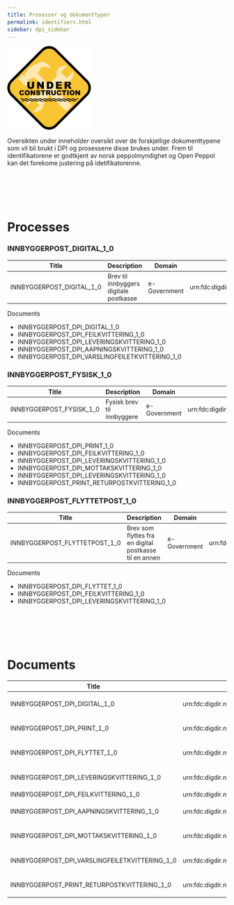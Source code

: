 ```yaml
---
title: Prosesser og dokumenttyper 
permalink: identifiers.html
sidebar: dpi_sidebar
---
```


![](/images/dpi/underarbeide.png)

Oversikten under inneholder oversikt over de forskjellige dokumenttypene som vil bli brukt i DPI og prosessene disse brukes under. Frem til identifikatorene er godtkjent av norsk peppolmyndighet og Open Peppol kan det forekome justering på idetifikatorenne.

</br>
</br>
</br>
</br>



# Processes

### INNBYGGERPOST_DIGITAL_1_0
|Title|Description|Domain|Identifier|Schema|
|-|-|-|-|-|
|INNBYGGERPOST_DIGITAL_1_0|Brev til innbyggers digitale postkasse|e-Government|urn:fdc:digdir.no:2020:profile:egovernment:innbyggerpost:digital:ver1.0|cenbii-procid-ubl|

Documents
- INNBYGGERPOST_DPI_DIGITAL_1_0
- INNBYGGERPOST_DPI_FEILKVITTERING_1_0
- INNBYGGERPOST_DPI_LEVERINGSKVITTERING_1_0
- INNBYGGERPOST_DPI_AAPNINGSKVITTERING_1_0
- INNBYGGERPOST_DPI_VARSLINGFEILETKVITTERING_1_0


### INNBYGGERPOST_FYSISK_1_0
|Title|Description|Domain|Identifier|Schema|
|-|-|-|-|-|
|INNBYGGERPOST_FYSISK_1_0|Fysisk brev til innbyggere|e-Government|urn:fdc:digdir.no:2020:profile:egovernment:innbyggerpost:digital:ver1.0|cenbii-procid-ubl|

Documents
- INNBYGGERPOST_DPI_PRINT_1_0
- INNBYGGERPOST_DPI_FEILKVITTERING_1_0
- INNBYGGERPOST_DPI_LEVERINGSKVITTERING_1_0
- INNBYGGERPOST_DPI_MOTTAKSKVITTERING_1_0
- INNBYGGERPOST_DPI_LEVERINGSKVITTERING_1_0
- INNBYGGERPOST_PRINT_RETURPOSTKVITTERING_1_0


### INNBYGGERPOST_FLYTTETPOST_1_0
|Title|Description|Domain|Identifier|Schema|
|-|-|-|-|-|
|INNBYGGERPOST_FLYTTETPOST_1_0|Brev som flyttes fra en digital postkasse til en annen|e-Government|urn:fdc:digdir.no:2020:profile:egovernment:innbyggerpost:flyttet:ver1.0|cenbii-procid-ubl|

Documents
- INNBYGGERPOST_DPI_FLYTTET_1_0
- INNBYGGERPOST_DPI_FEILKVITTERING_1_0
- INNBYGGERPOST_DPI_LEVERINGSKVITTERING_1_0


</br>
</br>
</br>
</br>

# Documents

|Title|Identifier|Schema|XSD|Busniess message schema|
|-|-|-|-|-|
|INNBYGGERPOST_DPI_DIGITAL_1_0|urn:fdc:digdir.no:2020:innbyggerpost:xsd:digital::digital##urn:fdc:digdir.no:2020:innbyggerpost:schema:digital::1.0|busdox-docid-qns|https://docs.digdir.no/resources/begrep/sikkerDigitalPost/nyinf/xsd/digitalpost.xsd|https://docs.digdir.no/schemas/dpi/digitalpost.schema.json|
|INNBYGGERPOST_DPI_PRINT_1_0|urn:fdc:digdir.no:2020:innbyggerpost:xsd:digital::fysisk##urn:fdc:digdir.no:2020:innbyggerpost:schema:fysisk::1.0|busdox-docid-qns|https://docs.digdir.no/resources/begrep/sikkerDigitalPost/nyinf/xsd/digitalpost.xsd|https://docs.digdir.no/schemas/dpi/digitalpost.schema.json|
|INNBYGGERPOST_DPI_FLYTTET_1_0|urn:fdc:digdir.no:2020:innbyggerpost:xsd:digital::flyttet##urn:fdc:digdir.no:2020:innbyggerpost:schema:flyttet::1.0|busdox-docid-qns|https://docs.digdir.no/resources/begrep/sikkerDigitalPost/nyinf/xsd/digitalpost.xsd|https://docs.digdir.no/schemas/dpi/flyttedigitalpost.schema.json|
|INNBYGGERPOST_DPI_LEVERINGSKVITTERING_1_0|urn:fdc:digdir.no:2020:innbyggerpost:xsd:digital::leveringskvittering##urn:fdc:digdir.no:2020:innbyggerpost:schema:leveringskvittering::1.0|busdox-docid-qns|https://docs.digdir.no/resources/begrep/sikkerDigitalPost/nyinf/xsd/digitalpost.xsd|https://docs.digdir.no/schemas/dpi/leveringskvittering.schema.json|
|INNBYGGERPOST_DPI_FEILKVITTERING_1_0|urn:fdc:digdir.no:2020:innbyggerpost:xsd:digital::feil##urn:fdc:digdir.no:2020:innbyggerpost:schema:feil::1.0||https://docs.digdir.no/schemas/dpi/feil.schema.json|
|INNBYGGERPOST_DPI_AAPNINGSKVITTERING_1_0|urn:fdc:digdir.no:2020:innbyggerpost:xsd:digital::aapningskvittering##urn:fdc:digdir.no:2020:innbyggerpost:schema:aapningskvittering::1.0|busdox-docid-qns|https://docs.digdir.no/resources/begrep/sikkerDigitalPost/nyinf/xsd/digitalpost.xsd|https://docs.digdir.no/schemas/dpi/aapningskvittering.schema.json|
|INNBYGGERPOST_DPI_MOTTAKSKVITTERING_1_0|urn:fdc:digdir.no:2020:innbyggerpost:xsd:digital::mottakskvittering##urn:fdc:digdir.no:2020:innbyggerpost:schema:mottakskvittering::1.0|busdox-docid-qns|https://docs.digdir.no/resources/begrep/sikkerDigitalPost/nyinf/xsd/digitalpost.xsd|https://docs.digdir.no/schemas/dpi/mottakskvittering.schema.json|
|INNBYGGERPOST_DPI_VARSLINGFEILETKVITTERING_1_0|urn:fdc:digdir.no:2020:innbyggerpost:xsd:digital::varslingfeiletkvittering##urn:fdc:digdir.no:2020:innbyggerpost:schema:varslingfeiletkvittering::1.0|busdox-docid-qns|https://docs.digdir.no/resources/begrep/sikkerDigitalPost/nyinf/xsd/digitalpost.xsd|https://docs.digdir.no/schemas/dpi/varslingfeiletkvittering.schema.json|
|INNBYGGERPOST_PRINT_RETURPOSTKVITTERING_1_0|urn:fdc:digdir.no:2020:innbyggerpost:xsd:digital::urn:fdc:digdir.no:2020:innbyggerpost:schema:returpostkvittering::1.0|busdox-docid-qns|https://docs.digdir.no/resources/begrep/sikkerDigitalPost/nyinf/xsd/digitalpost.xsd|https://docs.digdir.no/schemas/dpi/returpostkvittering.schema.json|




